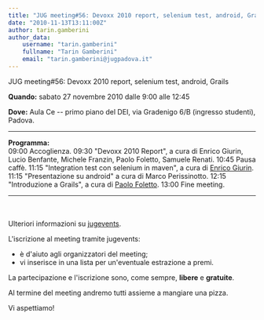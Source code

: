 ```yaml
---
title: "JUG meeting#56: Devoxx 2010 report, selenium test, android, Grails"
date: "2010-11-13T13:11:00Z"
author: tarin.gamberini
author_data:
    username: "tarin.gamberini"
    fullname: "Tarin Gamberini"
    email: "tarin.gamberini@jugpadova.it"
---
```


JUG meeting\#56: Devoxx 2010 report, selenium test, android, Grails

**Quando:** sabato 27 novembre 2010 dalle 9:00 alle 12:45

**Dove:** Aula Ce -- primo piano del DEI, via Gradenigo 6/B (ingresso
studenti), Padova.

  ---------------- --------------------------------------------------------------------------------------------------------------------
  **Programma:**   
  09:00            Accoglienza.
  09:30            "Devoxx 2010 Report", a cura di Enrico Giurin, Lucio Benfante, Michele Franzin, Paolo Foletto, Samuele Renati.
  10:45            Pausa caffè.
  11:15            "Integration test con selenium in maven", a cura di <a href="mailto:enrico.giurin@jugpadova.it">Enrico Giurin</a>.
  11:15            "Presentazione su android" a cura di Marco Perissinotto.
  12:15            "Introduzione a Grails", a cura di <a href="mailto:paolo.foletto@jugpadova.it">Paolo Foletto</a>.
  13:00            Fine meeting.
  ---------------- --------------------------------------------------------------------------------------------------------------------

<br/>\
Ulteriori informazioni su
<a href="http://www.jugevents.org/jugevents/event/show.html?id=31508">jugevents</a>.

L'iscrizione al meeting tramite jugevents:

-   è d'aiuto agli organizzatori del meeting;
-   vi inserisce in una lista per un'eventuale estrazione a premi.

La partecipazione e l'iscrizione sono, come sempre,
<strong>libere</strong> e <strong>gratuite</strong>.

Al termine del meeting andremo tutti assieme a mangiare una pizza.

Vi aspettiamo!
